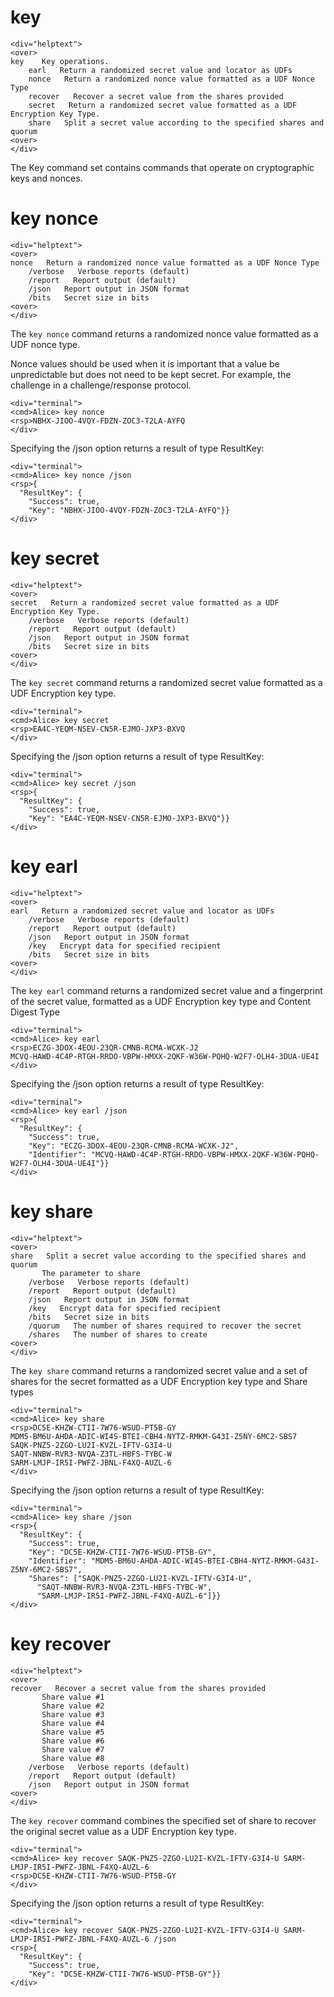 
# key

~~~~
<div="helptext">
<over>
key    Key operations.
    earl   Return a randomized secret value and locator as UDFs
    nonce   Return a randomized nonce value formatted as a UDF Nonce Type
    recover   Recover a secret value from the shares provided
    secret   Return a randomized secret value formatted as a UDF Encryption Key Type.
    share   Split a secret value according to the specified shares and quorum
<over>
</div>
~~~~

The Key command set contains commands that operate on cryptographic keys and
nonces.


# key nonce

~~~~
<div="helptext">
<over>
nonce   Return a randomized nonce value formatted as a UDF Nonce Type
    /verbose   Verbose reports (default)
    /report   Report output (default)
    /json   Report output in JSON format
    /bits   Secret size in bits
<over>
</div>
~~~~


The `key nonce` command returns a randomized nonce value formatted as a UDF nonce type.

Nonce values should be used when it is important that a value be unpredictable but 
does not need to be kept secret. For example, the challenge in a challenge/response
protocol.


~~~~
<div="terminal">
<cmd>Alice> key nonce
<rsp>NBHX-JIOO-4VQY-FDZN-ZOC3-T2LA-AYFQ
</div>
~~~~

Specifying the /json option returns a result of type ResultKey:

~~~~
<div="terminal">
<cmd>Alice> key nonce /json
<rsp>{
  "ResultKey": {
    "Success": true,
    "Key": "NBHX-JIOO-4VQY-FDZN-ZOC3-T2LA-AYFQ"}}
</div>
~~~~


# key secret

~~~~
<div="helptext">
<over>
secret   Return a randomized secret value formatted as a UDF Encryption Key Type.
    /verbose   Verbose reports (default)
    /report   Report output (default)
    /json   Report output in JSON format
    /bits   Secret size in bits
<over>
</div>
~~~~

The `key secret` command returns a randomized secret value formatted as a UDF Encryption 
key type.


~~~~
<div="terminal">
<cmd>Alice> key secret
<rsp>EA4C-YEQM-NSEV-CN5R-EJMO-JXP3-BXVQ
</div>
~~~~

Specifying the /json option returns a result of type ResultKey:

~~~~
<div="terminal">
<cmd>Alice> key secret /json
<rsp>{
  "ResultKey": {
    "Success": true,
    "Key": "EA4C-YEQM-NSEV-CN5R-EJMO-JXP3-BXVQ"}}
</div>
~~~~



# key earl

~~~~
<div="helptext">
<over>
earl   Return a randomized secret value and locator as UDFs
    /verbose   Verbose reports (default)
    /report   Report output (default)
    /json   Report output in JSON format
    /key   Encrypt data for specified recipient
    /bits   Secret size in bits
<over>
</div>
~~~~

The `key earl` command returns a randomized secret value and a fingerprint of the secret 
value, formatted as a UDF Encryption key type and Content Digest Type


~~~~
<div="terminal">
<cmd>Alice> key earl
<rsp>ECZG-3DOX-4EOU-23QR-CMNB-RCMA-WCXK-J2
MCVQ-HAWD-4C4P-RTGH-RRDO-VBPW-HMXX-2QKF-W36W-PQHQ-W2F7-OLH4-3DUA-UE4I
</div>
~~~~

Specifying the /json option returns a result of type ResultKey:

~~~~
<div="terminal">
<cmd>Alice> key earl /json
<rsp>{
  "ResultKey": {
    "Success": true,
    "Key": "ECZG-3DOX-4EOU-23QR-CMNB-RCMA-WCXK-J2",
    "Identifier": "MCVQ-HAWD-4C4P-RTGH-RRDO-VBPW-HMXX-2QKF-W36W-PQHQ-W2F7-OLH4-3DUA-UE4I"}}
</div>
~~~~


# key share

~~~~
<div="helptext">
<over>
share   Split a secret value according to the specified shares and quorum
       The parameter to share
    /verbose   Verbose reports (default)
    /report   Report output (default)
    /json   Report output in JSON format
    /key   Encrypt data for specified recipient
    /bits   Secret size in bits
    /quorum   The number of shares required to recover the secret
    /shares   The number of shares to create
<over>
</div>
~~~~

The `key share` command returns a randomized secret value and a set of shares for the secret
formatted as a UDF Encryption key type and Share types


~~~~
<div="terminal">
<cmd>Alice> key share
<rsp>DC5E-KHZW-CTII-7W76-WSUD-PT5B-GY
MDM5-BM6U-AHDA-ADIC-WI4S-BTEI-CBH4-NYTZ-RMKM-G43I-Z5NY-6MC2-SBS7
SAQK-PNZ5-2ZGO-LU2I-KVZL-IFTV-G3I4-U
SAQT-NNBW-RVR3-NVQA-Z3TL-HBFS-TYBC-W
SARM-LMJP-IR5I-PWFZ-JBNL-F4XQ-AUZL-6
</div>
~~~~

Specifying the /json option returns a result of type ResultKey:

~~~~
<div="terminal">
<cmd>Alice> key share /json
<rsp>{
  "ResultKey": {
    "Success": true,
    "Key": "DC5E-KHZW-CTII-7W76-WSUD-PT5B-GY",
    "Identifier": "MDM5-BM6U-AHDA-ADIC-WI4S-BTEI-CBH4-NYTZ-RMKM-G43I-Z5NY-6MC2-SBS7",
    "Shares": ["SAQK-PNZ5-2ZGO-LU2I-KVZL-IFTV-G3I4-U",
      "SAQT-NNBW-RVR3-NVQA-Z3TL-HBFS-TYBC-W",
      "SARM-LMJP-IR5I-PWFZ-JBNL-F4XQ-AUZL-6"]}}
</div>
~~~~



# key recover

~~~~
<div="helptext">
<over>
recover   Recover a secret value from the shares provided
       Share value #1
       Share value #2
       Share value #3
       Share value #4
       Share value #5
       Share value #6
       Share value #7
       Share value #8
    /verbose   Verbose reports (default)
    /report   Report output (default)
    /json   Report output in JSON format
<over>
</div>
~~~~

The `key recover` command combines the specified set of share to recover the original secret 
value as a UDF Encryption key type.


~~~~
<div="terminal">
<cmd>Alice> key recover SAQK-PNZ5-2ZGO-LU2I-KVZL-IFTV-G3I4-U SARM-LMJP-IR5I-PWFZ-JBNL-F4XQ-AUZL-6
<rsp>DC5E-KHZW-CTII-7W76-WSUD-PT5B-GY
</div>
~~~~

Specifying the /json option returns a result of type ResultKey:

~~~~
<div="terminal">
<cmd>Alice> key recover SAQK-PNZ5-2ZGO-LU2I-KVZL-IFTV-G3I4-U SARM-LMJP-IR5I-PWFZ-JBNL-F4XQ-AUZL-6 /json
<rsp>{
  "ResultKey": {
    "Success": true,
    "Key": "DC5E-KHZW-CTII-7W76-WSUD-PT5B-GY"}}
</div>
~~~~



